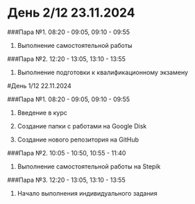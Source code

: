 # День 2/12 23.11.2024

###Пара №1. 08:20 - 09:05, 09:10 - 09:55
1. Выполнение самостоятельной работы

###Пара №2. 12:20 - 13:05, 13:10 - 13:55
1. Выполнение подготовки к квалификационному экзамену


#День 1/12 22.11.2024

###Пара №1. 08:20 - 09:05, 09:10 - 09:55
1. Введение в курс

2. Создание папки с работами на Google Disk

3. Создание нового репозитория на GitHub

###Пара №2. 10:05 - 10:50, 10:55 - 11:40

1. Выполнение самостоятельной работы на Stepik

###Пара №3. 12:20 - 13:05, 13:10 - 13:55

1. Начало выполнения индивидуального задания

